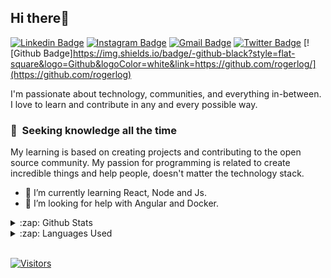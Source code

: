 ## Hi there👋

[![Linkedin Badge](https://img.shields.io/badge/-LinkedIn-blue?style=flat-square&logo=Linkedin&logoColor=white&link=https://www.linkedin.com/in/rogerguimaraes/)](https://www.linkedin.com/in/rogerguimaraes/)
[![Instagram Badge](https://img.shields.io/badge/-Instagram-purple?style=flat-square&logo=Instagram&logoColor=white&link=https://www.instagram.com/rogerguimmaraes/)](https://www.instagram.com/rogerguimmaraes/)
[![Gmail Badge](https://img.shields.io/badge/-Gmail-c14438?style=flat-square&logo=Gmail&logoColor=white&link=mailto:logroger@gmail.com)](mailto:logroger@gmail.com)
[![Twitter Badge](https://img.shields.io/badge/-Twitter-1DA1F2?style=flat-square&logo=twitter&logoColor=white&link=https://www.twitter.com/rogerguimmaraes)](https://www.twitter.com/rogerguimmaraes)
[![Github Badge]https://img.shields.io/badge/-github-black?style=flat-square&logo=Github&logoColor=white&link=https://github.com/rogerlog/](https://github.com/rogerlog)

I'm passionate about technology, communities, and everything in-between. I love to learn and contribute in any and every possible way.

### :pencil:&nbsp; Seeking knowledge all the time  

My learning is based on creating projects and contributing to the open source community. My passion for programming is related to create incredible things and help people, doesn't matter the technology stack.

- 🌱 I’m currently learning React, Node and Js.
- 🤔 I’m looking for help with Angular and Docker.

<details>
  <summary>:zap: Github Stats</summary>
  <img src="https://github-readme-stats.vercel.app/api?username=rogerlog&&show_icons=true&title_color=222222&icon_color=03A87C&text_color=333333&bg_color=ffffff">
</details>

<details>
  <summary>:zap: Languages Used</summary>
  <img src="https://github-readme-stats.vercel.app/api/top-langs/?username=rogerlog&layout=compact&bg_color=ffffff&text_color=333333">
</details>

<br/>

[![Visitors](https://visitor-badge.glitch.me/badge?page_id=github/rogerlog)](https://github.com/rogerlog)

